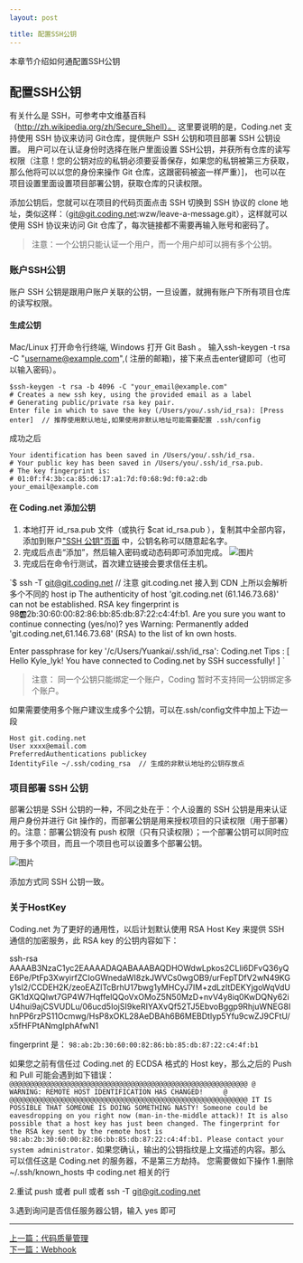 ```yaml
---
layout: post

title: 配置SSH公钥
---
```


本章节介绍如何通配置SSH公钥

## 配置SSH公钥

有关什么是 SSH，可参考中文维基百科（http://zh.wikipedia.org/zh/Secure_Shell）。
这里要说明的是，Coding.net 支持使用 SSH 协议来访问 Git仓库，提供账户 SSH 公钥和项目部署 SSH 公钥设置。
用户可以在认证身份时选择在账户里面设置 SSH公钥，并获所有仓库的读写权限（注意！您的公钥对应的私钥必须要妥善保存，如果您的私钥被第三方获取，那么他将可以以您的身份来操作 Git 仓库，这跟密码被盗一样严重）]， 也可以在项目设置里面设置项目部署公钥，获取仓库的只读权限。

添加公钥后，您就可以在项目的代码页面点击 SSH 切换到 SSH 协议的 clone 地址，类似这样：（git@git.coding.net:wzw/leave-a-message.git），这样就可以使用 SSH 协议来访问 Git 仓库了，每次链接都不需要再输入账号和密码了。

> 注意：一个公钥只能认证一个用户，而一个用户却可以拥有多个公钥。


### 账户SSH公钥

账户 SSH 公钥是跟用户账户关联的公钥，一旦设置，就拥有账户下所有项目仓库的读写权限。

#### 生成公钥 

Mac/Linux 打开命令行终端, Windows 打开 Git Bash 。
输入ssh-keygen -t rsa -C "username@example.com",( 注册的邮箱)，接下来点击enter键即可（也可以输入密码）。
    
    $ssh-keygen -t rsa -b 4096 -C "your_email@example.com"
    # Creates a new ssh key, using the provided email as a label
    # Generating public/private rsa key pair.
    Enter file in which to save the key (/Users/you/.ssh/id_rsa): [Press enter]  // 推荐使用默认地址,如果使用非默认地址可能需要配置 .ssh/config

成功之后

    Your identification has been saved in /Users/you/.ssh/id_rsa.
    # Your public key has been saved in /Users/you/.ssh/id_rsa.pub.
    # The key fingerprint is:
    # 01:0f:f4:3b:ca:85:d6:17:a1:7d:f0:68:9d:f0:a2:db your_email@example.com

#### 在 Coding.net 添加公钥

1. 本地打开 id_rsa.pub 文件（或执行 $cat id_rsa.pub ），复制其中全部内容，添加到账户["SSH 公钥"页面](https://coding.net/user/account/setting/keys) 中，公钥名称可以随意起名字。
2. 完成后点击“添加”，然后输入密码或动态码即可添加完成。
 ![图片](https://dn-coding-net-production-pp.qbox.me/49eab64b-8d8a-4787-a0ed-ce347f753a69.png) 
3. 完成后在命令行测试，首次建立链接会要求信任主机。

`$ ssh -T git@git.coding.net    // 注意 git.coding.net 接入到 CDN 上所以会解析多个不同的 host ip
 The authenticity of host 'git.coding.net (61.146.73.68)' can not be established.
 RSA key fingerprint is 98:ab:2b:30:60:00:82:86:bb:85:db:87:22:c4:4f:b1.
 Are you sure you want to continue connecting (yes/no)? yes
 Warning: Permanently added 'git.coding.net,61.146.73.68' (RSA) to the list of kn
 own hosts.  

 Enter passphrase for key '/c/Users/Yuankai/.ssh/id_rsa':
 Coding.net Tips : [ Hello Kyle_lyk! You have connected to Coding.net by SSH successfully! ]
`

> 注意： 同一个公钥只能绑定一个账户，Coding 暂时不支持同一公钥绑定多个账户。

如果需要使用多个账户建议生成多个公钥，可以在.ssh/config文件中加上下边一段
    
    Host git.coding.net
    User xxxx@email.com
    PreferredAuthentications publickey
    IdentityFile ~/.ssh/coding_rsa  // 生成的非默认地址的公钥存放点



### 项目部署 SSH 公钥

部署公钥是 SSH 公钥的一种，不同之处在于：个人设置的 SSH 公钥是用来认证用户身份并进行 Git 操作的，而部署公钥是用来授权项目的只读权限（用于部署）的。注意：部署公钥没有 push 权限（只有只读权限）；一个部署公钥可以同时应用于多个项目，而且一个项目也可以设置多个部署公钥。

 ![图片](https://dn-coding-net-production-pp.qbox.me/862d0517-5b77-49c7-bfb2-398674e476dd.png) 
 
添加方式同 SSH 公钥一致。

### 关于HostKey

Coding.net 为了更好的通用性，以后计划默认使用 RSA Host Key 来提供 SSH 通信的加密服务，此 RSA key 的公钥内容如下：

 ssh-rsa AAAAB3NzaC1yc2EAAAADAQABAAABAQDHOWdwLpkos2CLli6DFvQ36yQE6Pe/PtFp3XwyirfZCIoGWnedaWI8zkJWVCs0wgOB9/urFepTDfV2wN49KGy1sl2/CCDEH2K/zeoEAZlTcBrhU17bwg1yMHCyJ7IM+zdLzItDEKYjgoWqVdUGK1dXQQlwt7GP4W7HqffelQQoVxOMoZ5N50MzD+nvV4y8iq0KwDQNy62iU4hui9ajCSVUDLu/06ucd5IojSI9keRIYAXvQf52TJ5EbvoBggp9RhjuWNEG8IhnPP6rzPS11Ocmwg/HsP8xOKL28AeDBAh6B6MEBDtlyp5Yfu9cwZJ9CFtU/x5fHFPtANmgIphAfwN1

fingerprint 是：
`98:ab:2b:30:60:00:82:86:bb:85:db:87:22:c4:4f:b1`

如果您之前有信任过 Coding.net 的 ECDSA 格式的 Host key，那么之后的 Push 和 Pull 可能会遇到如下错误：
`
@@@@@@@@@@@@@@@@@@@@@@@@@@@@@@@@@@@@@@@@@@@@@@@@@@@@@@@@@@@
@    WARNING: REMOTE HOST IDENTIFICATION HAS CHANGED!     @
@@@@@@@@@@@@@@@@@@@@@@@@@@@@@@@@@@@@@@@@@@@@@@@@@@@@@@@@@@@
IT IS POSSIBLE THAT SOMEONE IS DOING SOMETHING NASTY!
Someone could be eavesdropping on you right now (man-in-the-middle attack)!
It is also possible that a host key has just been changed.
The fingerprint for the RSA key sent by the remote host is
98:ab:2b:30:60:00:82:86:bb:85:db:87:22:c4:4f:b1.
Please contact your system administrator.
`
如果您确认，输出的公钥指纹是上文描述的内容。那么可以信任这是 Coding.net 的服务器，不是第三方劫持。 您需要做如下操作
1.删除 ~/.ssh/known_hosts 中 coding.net 相关的行

2.重试 push 或者 pull 或者 ssh -T git@git.coding.net

3.遇到询问是否信任服务器公钥，输入 yes 即可

---



  <div class="footer-nav">
  <div class="left-nav"><i class="fa fa-angle-left"></i><a href="/help/doc/git/qc.html">上一篇：代码质量管理</a></div>
  <div class="right-nav"><a href="/help/doc/git/webhook.html">下一篇：Webhook</a><i class="fa fa-angle-right"></i></div>
  </div>

